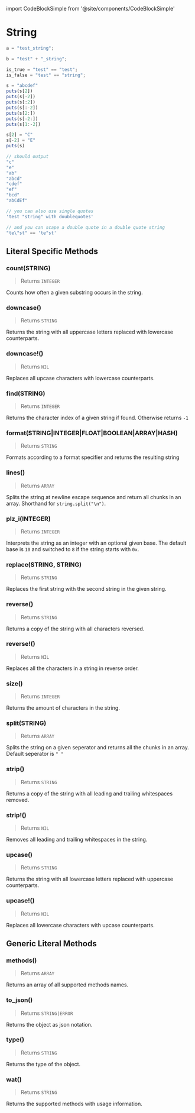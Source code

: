 import CodeBlockSimple from '@site/components/CodeBlockSimple'

# String




```js
a = "test_string";

b = "test" + "_string";

is_true = "test" == "test";
is_false = "test" == "string";

s = "abcdef"
puts(s[2])
puts(s[-2])
puts(s[:2])
puts(s[:-2])
puts(s[2:])
puts(s[-2:])
puts(s[1:-2])

s[2] = "C"
s[-2] = "E"
puts(s)

// should output
"c"
"e"
"ab"
"abcd"
"cdef"
"ef"
"bcd"
"abCdEf"

// you can also use single quotes
'test "string" with doublequotes'

// and you can scape a double quote in a double quote string
"te\"st" == 'te"st'

```

## Literal Specific Methods

### count(STRING)
> Returns `INTEGER`

Counts how often a given substring occurs in the string.





### downcase()
> Returns `STRING`

Returns the string with all uppercase letters replaced with lowercase counterparts.





### downcase!()
> Returns `NIL`

Replaces all upcase characters with lowercase counterparts.





### find(STRING)
> Returns `INTEGER`

Returns the character index of a given string if found. Otherwise returns `-1`





### format(STRING|INTEGER|FLOAT|BOOLEAN|ARRAY|HASH)
> Returns `STRING`

Formats according to a format specifier and returns the resulting string





### lines()
> Returns `ARRAY`

Splits the string at newline escape sequence and return all chunks in an array. Shorthand for `string.split("\n")`.





### plz_i(INTEGER)
> Returns `INTEGER`

Interprets the string as an integer with an optional given base. The default base is `10` and switched to `8` if the string starts with `0x`.





### replace(STRING, STRING)
> Returns `STRING`

Replaces the first string with the second string in the given string.





### reverse()
> Returns `STRING`

Returns a copy of the string with all characters reversed.





### reverse!()
> Returns `NIL`

Replaces all the characters in a string in reverse order.





### size()
> Returns `INTEGER`

Returns the amount of characters in the string.





### split(STRING)
> Returns `ARRAY`

Splits the string on a given seperator and returns all the chunks in an array. Default seperator is `" "`





### strip()
> Returns `STRING`

Returns a copy of the string with all leading and trailing whitespaces removed.





### strip!()
> Returns `NIL`

Removes all leading and trailing whitespaces in the string.





### upcase()
> Returns `STRING`

Returns the string with all lowercase letters replaced with uppercase counterparts.





### upcase!()
> Returns `NIL`

Replaces all lowercase characters with upcase counterparts.






## Generic Literal Methods

### methods()
> Returns `ARRAY`

Returns an array of all supported methods names.


<CodeBlockSimple input='"test".methods()
' output='["upcase", "find", "format", "reverse", "split", "replace", "strip!", "count", "reverse!", "lines", "downcase!", "upcase!", "size", "plz_i", "strip", "downcase"]
' />


### to_json()
> Returns `STRING|ERROR`

Returns the object as json notation.


<CodeBlockSimple input='a = {"test": 1234}
a.to_json()
' output='{"test": 1234}
"{\"test\":1234}"
' />


### type()
> Returns `STRING`

Returns the type of the object.


<CodeBlockSimple input='"test".type()
' output='"STRING"
' />


### wat()
> Returns `STRING`

Returns the supported methods with usage information.


<CodeBlockSimple input='true.wat()
' output='"BOOLEAN supports the following methods:
  plz_s()"
' />


